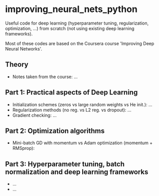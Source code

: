# improving_neural_nets_python
Useful code for deep learning (hyperparameter tuning, regularization, optimization, ...) from scratch (not using existing deep learning frameworks).

Most of these codes are based on the Coursera course 'Improving Deep Neural Networks'.

## Theory

- Notes taken from the course: ...

## Part 1: Practical aspects of Deep Learning

- Initialization schemes (zeros vs large random weights vs He init.): ...
- Regularization methods (no reg. vs L2 reg. vs dropout): ...
- Gradient checking: ...

## Part 2: Optimization algorithms

- Mini-batch GD with momentum vs Adam optimization (momentum + RMSprop): 

## Part 3: Hyperparameter tuning, batch normalization and deep learning frameworks

- ...
- ...




